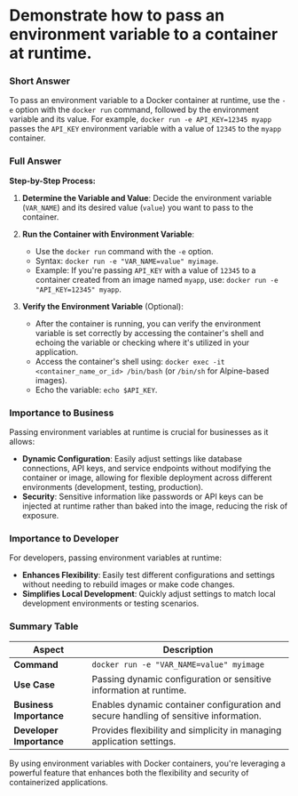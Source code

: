 # Demonstrate how to pass an environment variable to a container at runtime.

### Short Answer
To pass an environment variable to a Docker container at runtime, use the `-e` option with the `docker run` command, followed by the environment variable and its value. For example, `docker run -e API_KEY=12345 myapp` passes the `API_KEY` environment variable with a value of `12345` to the `myapp` container.

### Full Answer
**Step-by-Step Process:**

1. **Determine the Variable and Value**: Decide the environment variable (`VAR_NAME`) and its desired value (`value`) you want to pass to the container.

2. **Run the Container with Environment Variable**:
    - Use the `docker run` command with the `-e` option.
    - Syntax: `docker run -e "VAR_NAME=value" myimage`.
    - Example: If you're passing `API_KEY` with a value of `12345` to a container created from an image named `myapp`, use: `docker run -e "API_KEY=12345" myapp`.

3. **Verify the Environment Variable** (Optional):
    - After the container is running, you can verify the environment variable is set correctly by accessing the container's shell and echoing the variable or checking where it's utilized in your application.
    - Access the container's shell using: `docker exec -it <container_name_or_id> /bin/bash` (or `/bin/sh` for Alpine-based images).
    - Echo the variable: `echo $API_KEY`.

### Importance to Business
Passing environment variables at runtime is crucial for businesses as it allows:

- **Dynamic Configuration**: Easily adjust settings like database connections, API keys, and service endpoints without modifying the container or image, allowing for flexible deployment across different environments (development, testing, production).
- **Security**: Sensitive information like passwords or API keys can be injected at runtime rather than baked into the image, reducing the risk of exposure.

### Importance to Developer
For developers, passing environment variables at runtime:

- **Enhances Flexibility**: Easily test different configurations and settings without needing to rebuild images or make code changes.
- **Simplifies Local Development**: Quickly adjust settings to match local development environments or testing scenarios.

### Summary Table

| Aspect                | Description                                                      |
|-----------------------|------------------------------------------------------------------|
| **Command**           | `docker run -e "VAR_NAME=value" myimage`                         |
| **Use Case**          | Passing dynamic configuration or sensitive information at runtime.|
| **Business Importance** | Enables dynamic container configuration and secure handling of sensitive information. |
| **Developer Importance** | Provides flexibility and simplicity in managing application settings. |

By using environment variables with Docker containers, you're leveraging a powerful feature that enhances both the flexibility and security of containerized applications.